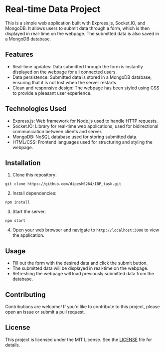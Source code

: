 # Real-time Data Project

This is a simple web application built with Express.js, Socket.IO, and MongoDB. It allows users to submit data through a form, which is then displayed in real-time on the webpage. The submitted data is also saved in a MongoDB database.

## Features

- Real-time updates: Data submitted through the form is instantly displayed on the webpage for all connected users.
- Data persistence: Submitted data is stored in a MongoDB database, ensuring that it is not lost when the server restarts.
- Clean and responsive design: The webpage has been styled using CSS to provide a pleasant user experience.

## Technologies Used

- Express.js: Web framework for Node.js used to handle HTTP requests.
- Socket.IO: Library for real-time web applications, used for bidirectional communication between clients and server.
- MongoDB: NoSQL database used for storing submitted data.
- HTML/CSS: Frontend languages used for structuring and styling the webpage.

## Installation

1. Clone this repository:

```
git clone https://github.com/dipesh6264/IBP_task.git
```

2. Install dependencies:

```
npm install
```

3. Start the server:

```
npm start
```

4. Open your web browser and navigate to `http://localhost:3000` to view the application.

## Usage

- Fill out the form with the desired data and click the submit button.
- The submitted data will be displayed in real-time on the webpage.
- Refreshing the webpage will load previously submitted data from the database.

## Contributing

Contributions are welcome! If you'd like to contribute to this project, please open an issue or submit a pull request.

## License

This project is licensed under the MIT License. See the [LICENSE](LICENSE) file for details.
